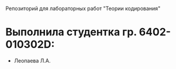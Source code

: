 Репозиторий для лабораторных работ "Теории кодирования"
# Выполнила студентка гр. 6402-010302D:
- Леопаева Л.А.
